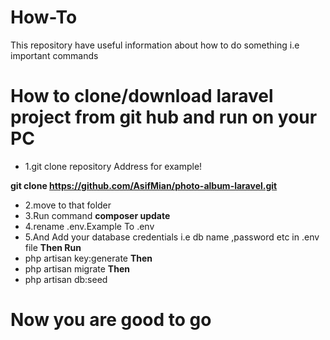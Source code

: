 # How-To
This repository have useful information about how to do something i.e important commands

#  How to clone/download laravel project from git hub and run on your PC
- 1.git clone repository Address for example!

**git clone https://github.com/AsifMian/photo-album-laravel.git**
- 2.move to that folder 
- 3.Run command **composer update**
-  4.rename .env.Example To .env
-  5.And Add your database credentials i.e db name ,password etc in .env file
  **Then Run**
 - php artisan key:generate
 **Then** 
 - php artisan migrate
 **Then**
 - php artisan db:seed
  
# Now you are good to go
